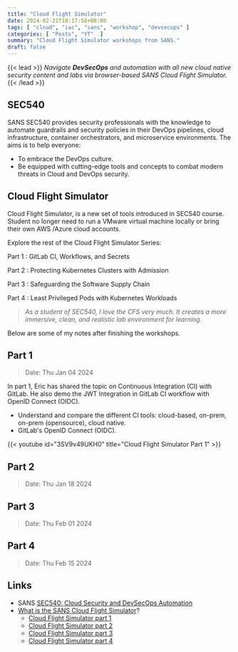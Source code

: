 ```yaml
---
title: "Cloud Flight Simulator"
date: 2024-02-21T18:17:58+08:00
tags: [ "cloud", "iac", "sans", "workshop", "devsecops" ]
categories: [ "Posts", "YT"  ]
summary: "Cloud Flight Simulator workshops from SANS."
draft: false
---
```

{{< lead >}}
*Navigate ***DevSecOps*** and automation with all new cloud native security content and labs via browser-based SANS Cloud Flight Simulator.*
{{< /lead >}}

## SEC540

SANS SEC540 provides security professionals with the knowledge to automate guardrails and security policies in their DevOps pipelines, cloud infrastructure, container orchestrators, and microservice environments. 
The aims is to help everyone:
 - To embrace the DevOps culture.
 - Be equipped with cutting-edge tools and concepts to combat modern threats in Cloud and DevOps security.

## Cloud Flight Simulator

Cloud Flight Simulator, is a new set of tools introduced in SEC540 course.
Student no longer need to run a VMware virtual machine locally or bring their own AWS /Azure cloud accounts.

Explore the rest of the Cloud Flight Simulator Series:

Part 1
: GitLab CI, Workflows, and Secrets

Part 2
: Protecting Kubernetes Clusters with Admission

Part 3
: Safeguarding the Software Supply Chain

Part 4
: Least Privileged Pods with Kubernetes Workloads

> *As a student of SEC540, I love the CFS very much.
> It creates a more immersive, clean, and realistic lab environment for learning.*

Below are some of my notes after finishing the workshops.

## Part 1

> Date: Thu Jan 04 2024

In part 1, Eric has shared the topic on Continuous Integration (CI) with GitLab. 
He also demo the JWT Integration in GitLab CI workflow with OpenID Connect (OIDC).

 - Understand and compare the different CI tools: cloud-based, on-prem, on-prem (opensource), cloud native.
 - GitLab's OpenID Connect (OIDC).

{{< youtube id="3SV9v49UKH0" title="Cloud Flight Simulator Part 1" >}}

## Part 2

> Date: Thu Jan 18 2024



## Part 3

> Date: Thu Feb 01 2024



## Part 4

> Date: Thu Feb 15 2024



## Links 

 - SANS [SEC540: Cloud Security and DevSecOps Automation](https://www.sans.org/cyber-security-courses/cloud-security-devsecops-automation/)
 - [What is the SANS Cloud Flight Simulator](https://www.sans.org/blog/sans-cloud-flight-simulator-sec540/)?
   - [Cloud Flight Simulator part 1](https://www.youtube.com/watch?v=3SV9v49UKH0)
   - [Cloud Flight Simulator part 2](https://www.youtube.com/watch?v=VnEJf_2leZs)
   - [Cloud Flight Simulator part 3](https://www.youtube.com/watch?v=MMKSJxO1Opk)
   - [Cloud Flight Simulator part 4]()


